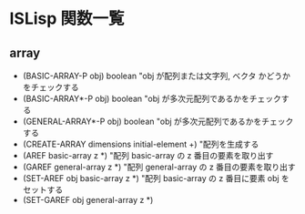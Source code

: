 # ISLisp 関数一覧

## array
- (BASIC-ARRAY-P obj) boolean "obj が配列または文字列, ベクタ かどうかをチェックする
- (BASIC-ARRAY*-P obj) boolean "obj が多次元配列であるかをチェックする
- (GENERAL-ARRAY*-P obj) boolean "obj が多次元配列であるかをチェックする
- (CREATE-ARRAY dimensions initial-element +) <basic-array> "配列を生成する
- (AREF basic-array z *) <object> "配列 basic-array の z 番目の要素を取り出す
- (GAREF general-array z *) <object> "配列 general-array の z 番目の要素を取り出す
- (SET-AREF obj basic-array z *) <object> "配列 basic-array の z 番目に要素 obj をセットする
- (SET-GAREF obj general-array z *) <object> "配列 general-array の z 番目に要素 obj をセットする
- (ARRAY-DIMENSIONS basic-array) <list> "配列 basic-array の次元をリストで返す

## char
((CHARACTERP obj) boolean "obj が文字であるかをチェックする")
((CHAR= char1 char2) boolean "char1 と char2 の文字が等しいかをチェックする")
((CHAR/= char1 char2) boolean "char1 と char2 の文字が等しくないかをチェックする")
((CHAR< char1 char2) boolean "char1 の文字コードが char2 よりも大きいかをチェックする")
((CHAR> char1 char2) boolean "char1 の文字コードが char2 よりも小さいかをチェックする")
((CHAR<= char1 char2) boolean "char1 の文字コードが char2 よりも大きいかまたは等しいかをチェックする")
((CHAR>= char1 char2) boolean "char1 の文字コードが char2 よりも小さいまたは等しいかをチェックする")

## cond
((error error-string obj *) <object> "エラーをシグナルする")
((cerror continue-string error-string obj *) <object> "継続可能なエラーをシグナルする")
((signal-condition condition continuable) <object> "コンディションを操作するためにシグナルする")
((ignore-errors form *) <object> "エラーが出ても無視する(特殊形式)")
((report-condition condition stream) <condition> "コンディション condition をストリーム stream にレポートする") 
((condition-continuable condition) <object> "継続可能かをチェックする")
((continue-condition condition value +) <object> "コンディションから継続する")
((with-handler handler form *) <object> "ハンドラを評価してフォームを実行する(特殊形式)")
((arithmetic-error-operation arithmetic-error) <function> "算術演算エラーのオペレータを返す")
((arithmetic-error-operands arithmetic-error) <list> "算術演算エラーのオペランドを返す")
((domain-error-object domain-error) <object>  "ドメインエラー domain-error で生成されたオブジェクトを返す")
((domain-error-expected-class domain-error) <class> "ドメインエラー domain-error で生成された望ましかったドメインを返す")
((parse-error-string parse-error) <string> "解析エラー parse-error で生成された文字列を返す")
((parse-error-expected-class parse-error) <class>  "解析エラー parse-error で生成された望ましいクラスを返す")
((simple-error-format-string simple-error) <string> "simple-error で生成された文字列を返す")
((simple-error-format-arguments simple-error) <list> "simple-error で生成された引数リストを返す")
((stream-error-stream stream-error) <stream> "ストリームエラー stream-error で生成されたストリームを返す")
((undefined-entity-name undefined-entity) <symbol> "未定義エンティティ undefined-entity で生成されたシンボルを返す")
((undefined-entity-namespace undefined-entity) <symbol> "未定義エンティティ undefined-entity で生成された名前空間を返す")

## control
((quote obj) <object> "obj の参照を返す(特殊形式)")
((setq var form) <object> "変数 var にフォーム form の評価結果を代入する(特殊形式)")
((setf place form) <object> "場所 place にフォーム form の評価結果を代入する(特殊形式)")
((let ((var form) *) body-form *) <object> "局所変数を定義し、その環境で実行する(特殊形式)")
((let* ((var form) *) body-form *) <object>  "letと同様であるが局所変数を順次束縛するところが異なる(特殊形式)")
((dynamic var) <object> "動的変数を宣言する(特殊形式)")
((setf (dynamic var) form) <object> "動的変数に値を代入する(特殊形式)")
((dynamic-let ((var form) *) body-form *) <object> "動的変数の一時的束縛をする(特殊形式)")
((if test-form then-form else-form+) <object> "条件の結果で分岐する(特殊形式)")
((cond (test form *) *) <object> "条件の結果で分岐する(特殊形式)")
((case keyform ((key *) form *) * (t form *)+) <object> "keyform の値によって多岐に分岐する(特殊形式)")
((case-using predform keyform ((key *) form *) * (t form *) +) <object> "case 文とほぼ同様であるが,述語関数 predform を比較に使う(特殊形式)")
((progn form*) <object> "順次実行を行なう(特殊形式)")
((while test-form body-form *) <null> "test-form が nil でない間 body-form を実行する(特殊形式)")
((for (iteration-spec *) (end-test result *) form *) <object> "iteration-spec で示された初期値とステッパを用い end-test が nil でない間繰り返し実行する(特殊形式)")
((block name form *) <object> "ブロックタグを付けて順次実行する(特殊形式)")
((return-from name result-form) transfers-control-and-data "name ブロックを抜ける(特殊形式)")
((catch tag-form form *) <object> "tag-form をキャッチし、form を実行する(特殊形式)")
((throw tag-form result-form) transfers-control-and-data "tag-form をスローする(特殊形式)")
((tagbody tagbody-tag * form *) <object> "tagbody-tagを付けて順次実行する(特殊形式)")
((go tagbody-tag) transfers-control "tag-bodyブロックに制御を移す(特殊形式)")
((unwind-protect form cleanup-form *) <object>  "formの評価を終了するときは必ず cleanup-form を実行する(特殊形式)")

## declare
((THE class-name form) <object> "form の実行結果のクラスを class-name と宣言する(特殊形式)")
((ASSURE class-name form) <object> "form の実行結果のクラスを class-name と主張する、異なる場合はエラーとなる(特殊形式)")
((CONVERT obj class-name) <object> "obj をクラス class-name に変換する(特殊形式)")

## files
((probe-file filename) boolean "filename のファイルが存在するかをチェックする")
((file-position stream) <integer> "stream の現在のファイル位置を返す")
((set-file-position stream z) <integer> " stream のファイル位置を z に設定する")
((file-length filename element-class) <integer> "filename のファイルを element-class のファイルとしてのサイズを返す")

## formeval
((functionp obj) boolean "obj が関数であるかをチェックする")
((function function-name) <function> "function-name を名前とする関数を返す(特殊形式)")
((lambda lambda-list form *) <function> "ラムダ式を生成する(特殊形式)")
((labels ((function-name lambda-list form *) *) body-forms *) <object>  "局所関数の束縛をする、順次束縛（再帰的定義が可能）である点が flet と異なる(特殊形式)")
((flet ((function-name lambda-list form *) *) body-forms *) <object>  "局所関数の束縛をする(特殊形式)")
((apply function obj * list) <object> "関数を適用する")
((funcall function obj *) <object> "関数を呼び出す")
((defconstant name form) <symbol> "定数を宣言する(特殊形式)")
((defglobal name form) <symbol> "広域変数を宣言する(特殊形式)")
((defdynamic name form) <symbol> "動的変数を宣言する(特殊形式)")
((defun function-name lambda-list form *) <symbol> "関数を定義する(特殊形式)")

## io
((read input-stream + eos-error-p + eos-value +) <object> "input-stream からS式として読む")
((read-char input-stream + eos-error-p + eos-value +) <object> "input-stream から1文字読む")
((preview-char input-stream + eos-error-p + eos-value +) <object>  "次に読み込む文字を返す（1文字先読み。ファイルポジションは変化しない）")
((read-line input-stream + eos-error-p + eos-value +) <object> "1行を文字列として読む")
((stream-ready-p input-stream) boolean "ストリームが読み込み可能になっているか")
((format output-stream format-string obj *) <null> "format-string に従って obj を出力する")
((format-char output-stream char) <null> "1文字出力する")
((format-float output-stream float) <null> "浮動小数点数として出力する")
((format-fresh-line output-stream) <null> "改行する")
((format-integer output-stream integer radix) <null> "整数として出力する")
((format-object output-stream obj escape-p) <null> "オブジェクトとして出力する")
((format-tab output-stream column) <null> "タブを出力する")
((read-byte input-stream eos-error-p + eos-value +) <integer> "バイトとして読む")
((write-byte z output-stream) <integer> "バイトとして書く")

## list
((CONSP obj) boolean "コンスかをチェックする")
((CONS obj1 obj2) <cons> "コンスを生成する")
((CAR cons) <object> "コンスの Car 部を取り出す")
((CDR cons) <object> "コンスの Cdr 部を取り出す")
((SET-CAR obj cons) <object> "コンスの Car 部にセットする")
((SET-CDR obj cons) <object> "コンスの Cdr 部にセットする")
((NULL obj) boolean "NULL かチェックする")
((LISTP obj) boolean "リストかチェックする")
((CREATE-LIST i initial-element +) <list> "長さ i 初期値 initial-element のリストを生成する")
((LIST obj *) <list> "obj を要素とするリストを生成する")
((REVERSE list) <list> "リストを逆順にする（元のリストは破壊しない）")
((NREVERSE list) <list> "リストを逆順にする（元のリストは破壊される）")
((APPEND list *) <list> "リストを連結する")
((MEMBER obj list) <list>  "リスト list に obj が含まれていれば、obj を先頭とする部分リストを返す")
((MAPCAR function list +) <list> "リスト list の要素に関数 function を実行し結果のリストを返す")
((MAPC function list +) <list>  "リスト list の要素に関数 function を実行し引数のリスト list を返す")
((MAPCAN function list +) <list>  "MAPCAR の操作を list を破壊して行なう")
((MAPLIST function list +) <list>  "リスト list の部分リストに関数 function を実行し、結果のリストを返す")
((MAPL function list +) <list>  "リスト list の部分リストに関数 function を実行し、引数リスト list を返す")
((MAPCON function list +) <list> "MAPLIST の操作を list を破壊して行なう")
((ASSOC obj association-list) <cons>  "連想リスト association-list に対して obj をキーとする値を返す")

## macro
((defmacro macro-name lambda-list form *) <symbol> "マクロを定義する(特殊形式)")

;;; misc
((IDENTITY obj) <object> "obj をそのまま返す")
((GET-UNIVERSAL-TIME) <integer> "ユニバーサルタイム（秒）を返す")
((GET-INTERNAL-RUN-TIME) <integer> "実行時間を返す")
((GET-INTERNAL-REAL-TIME) <integer> "経過時間を返す")
((internal-time-units-per-second) <integer> "1秒当たりのインターナルタイム単位を返す")

## number
((NUMBERP obj) boolean "obj が数型であるかをチェックする")
((PARSE-NUMBER string) <number> "文字列 string を解析して数型に変換する")
((= x1 x2) boolean "数値が等しいかをチェックする")
((/= x1 x2) boolean "数値が等しくないかをチェックする")
((>= x1 x2) boolean "数値 x1 が x2 以上であるかをチェックする")
((<= x1 x2) boolean "数値 x1 が x2 以下であるかをチェックする")
((> x1 x2) boolean "数値 x1 が x2 より大きいかをチェックする")
((< x1 x2) boolean "数値 x1 が x2 より小さいかをチェックする")
((+ x *) <number> "数値を加算する")
((* x *) <number> "数値を乗算する")
((- x y *) <number> "数値を減算する")
((QUOTIENT dividend divisor +) <number> "数値を除算する")
((RECIPROCAL x) <number> "数値を逆数にする")
((MAX x y *) <number> "数値の最大値を返す")
((MIN x y *) <number> "数値の最小値を返す")
((ABS x) <number> "数値の絶対値を返す")
((EXP x) <number> "数値の指数関数の値を返す")
((LOG x) <number> "数値の自然対数の値を返す")
((EXPT x1 x2) <number> "数値をべき乗する")
((SQRT x) <number> "数値の平方根を返す")
((SIN x) <number> "数値の sin 関数の値を返す")
((COS x) <number> "数値の cos 関数の値を返す")
((TAN x) <number> "数値の tan 関数の値を返す")
((ATAN x) <number> "数値の atan 関数の値を返す")
((ATAN2 x1 x2) <number> "数値の atan2 関数の値を返す")
((SINH x) <number> "数値の sinh 関数の値を返す")
((COSH x) <number> "数値の cosh 関数の値を返す")
((TANH x) <number> "数値の tanh 関数の値を返す")
((ATANH x) <number> "数値の atanh 関数の値を返す")
((FLOATP obj) boolean "obj が浮動小数点数であるかをチェックする")
((FLOAT x) <float> "数型 x を浮動小数点数に変換する")
((FLOOR x) <integer> "切り下げを行なう")
((CEILING x) <integer> "切り上げを行なう")
((TRUNCATE x) <integer> "0方向に丸める")
((ROUND x) <integer> "四捨五入を行なう")
((INTEGERP obj) boolean "obj が整数であるかをチェックする")
((DIV z1 z2) <integer> "数値を整数除算する")
((MOD z1 z2) <integer> "数値を剰余計算する")
((GCD z1 z2) <integer> "最大公約数を返す")
((LCM z1 z2) <integer> "最小公倍数を返す")
((ISQRT z) <integer> "整数平方根を返す")

## object
((defclass class-name (sc-name *) (slot-spec *) class-opt *) <symbol>  "クラス定義を行なう(特殊形式)")
((generic-function-p obj) boolean "obj が包括関数であるかをチェックする")
((defgeneric func-spec lambda-list option * method-desc *) <symbol>  "包括関数を定義する(特殊形式)")
((defmethod func-spec method-qualifier * parameter-profile form *) <symbol> "メソッド関数を定義する(特殊形式)")
((call-next-method) <object> "クラス優先順位の次のクラスのメソッドを呼び出す(特殊形式)")
((next-method-p) boolean "次のメソッドが存在するかをチェックする(特殊形式)")
((create class initarg * initval *) <object> "インスタンスオブジェクトを生成する(包括関数)")
((initialize-object instance initialization-list) <object> "オブジェクトの初期化を行なう")
((class-of obj) <class> "クラスを返す")
((instancep obj class) boolean "インスタンスオブジェクトであるかをチェックする")
((subclassp class1 class2) boolean "サブクラスであるかをチェックする")
((class class-name) <class> "名前 class-name のクラスを返す(特殊形式)")

## pred
((EQ obj1 obj2) boolean "obj1 と obj2 が eq であるかをチェックする")
((EQL obj1 obj2) boolean "obj1 と obj2 が eql であるかをチェックする")
((EQUAL obj1 obj2) boolean "obj1 と obj2 が equal であるかをチェックする")
((NOT obj) boolean "obj の否定を返す")
((AND form *) <object> "form の AND をする(特殊形式)")
((OR form *) <object> "form の OR をする(特殊形式)")

## seq
((LENGTH sequence) <integer> "列 sequence の長さを返す")
((ELT sequence z) <object> "列 sequence の z 番目の要素を返す")
((SET-ELT obj sequence z) <object> "列 sequence の z 番目に obj をセットする")
((SUBSEQ sequence z1 z2) sequence "列 sequence の z1 番目から z2 番目の部分列を取り出す")
((MAP-INTO destination function seq *) sequence  "列 sequence の要素に関数 function を適用して、その結果を列 destination に格納する")

## stream
((streamp obj) boolean "obj がストリームであるかをチェックする")
((open-stream-p obj) boolean "obj がオープンされたストリームであるかをチェックする")
((input-stream-p obj) boolean "obj が入力ストリームであるかをチェックする")
((output-stream-p obj) boolean "obj が出力ストリームであるかをチェックする")
((standard-input) <stream> "標準入力を返す")
((standard-output) <stream> "標準出力を返す")
((error-output) <stream> "エラー出力を返す")
((with-standard-input stream-form form *) <object>  "標準入力を stream-form の実行結果にして form を実行する(特殊形式)")
((with-standard-output stream-form form *) <object> "標準出力を stream-form の実行結果にして form を実行する(特殊形式)")
((with-error-output stream-form form *) <object>  "エラー出力を stream-form の実行結果にして form を実行する(特殊形式)")
((open-input-file filename element-class +) <stream> "ファイル名 filename のファイルを入力ストリームとしてオープンする")
((open-output-file filename element-class +) <stream> "ファイル名 filename のファイルを出力ストリームとしてオープンする")
((open-io-file filename element-class +) <stream> "ファイル名 filename のファイルを入出力ストリームとしてオープンする")
((with-open-input-file (name file element-class +) form *) <object> "ファイル名 file のファイルを入力ストリームとしてオープンして form を実行し、実行後クローズする（特殊形式）")
((with-open-output-file (name file element-class +) form *) <object> "ファイル名 file のファイルを出力ストリームとしてオープンして form を実行し、実行後クローズする（特殊形式）")
((with-open-io-file (name file element-class +) form *) <object> "ファイル名 file のファイルを入出力ストリームとしてオープンして form を実行し、実行後クローズする（特殊形式）")
((close stream) implementation-defined "ストリームをクローズする")
((create-string-input-stream string) <stream> "入力の文字列ストリームを生成する")
((create-string-output-stream) <stream> "出力の文字列ストリームを生成する")
((get-output-stream-string stream) <string> "出力ストリームに出力された文字列を返す")

## string
((STRINGP obj) boolean "obj が文字列であるかをチェックする")
((CREATE-STRING i initial-element+) <string> "長さ i 初期値 initial-element の文字列を生成する")
((STRING= string1 string2) quasi-boolean "文字列が等しいかをチェックする")
((STRING/= string1 string2) quasi-boolean "文字列が等しくないかをチェックする")
((STRING< string1 string2) quasi-boolean "文字列 sting1 が string2 よりも小さいかをチェックする")
((STRING> string1 string2) quasi-boolean "文字列 sting1 が string2 よりも大きいかをチェックする")
((STRING>= string1 string2) quasi-boolean "文字列 sting1 が string2 以下かをチェックする")
((STRING<= string1 string2) quasi-boolean "文字列 sting1 が string2 以上かをチェックする")
((CHAR-INDEX character string start-position +) <object> "文字列 string 中に文字 character が現れる位置を返す")
((STRING-INDEX substring string start-position +) <object> "文字列 string に部分文字列 substring が現れる位置を返す")
((STRING-APPEND string *) <string> "文字列を連結する")

## symbol
((SYMBOLP obj) boolean "シンボルかチェックする")
((PROPERTY symbol property-name obj +) <object> "シンボルのプロパティを取り出す")
((SET-PROPERTY obj symbol property-name) <object> "シンボルにプロパティをセットする")
((REMOVE-PROPERTY symbol property-name) <object> "シンボルからプロパティを削除する")
((GENSYM) <symbol> "名前なしシンボルを生成する")

## vector
((BASIC-VECTOR-P obj) boolean "BASIC ベクタかチェックする")
((GENERAL-VECTOR-P obj) boolean "GENERIC VECTORかチェックする")
((CREATE-VECTOR i initial-element +) <general-vector>  "要素数 i 初期値 initial-element のベクタを生成する")
((VECTOR obj *) <general-vector> "obj ... を要素とするベクタを生成する")

## extension of Easy-ISLisp
((load file) T "ファイル file をロードする（拡張）" )
((time form) <object> "フォーム form を実行し経過時間を表示する（特殊形式）（拡張）")
;((room) <null> "現在のメモリ使用状況を表示する（拡張）")
((eval form) <object> "フォーム form を評価する（拡張）")
;((list* obj *) <list>  "関数 list とほぼ同じであるが最後の引数を最後のコンスの CDR 部に格納する（拡張）")
;((append* obj *) <list>  "関数 append とほぼ同じであるが最後の引数を最後のコンスの CDR 部に格納する（拡張）")
;((nth n list) <object> "list の n 番目の要素を返す（拡張）") 
;((compile fun) boolean "関数 fun をコンパイルする(拡張)")
((compile-file file) boolean "ファイル file をコンパイルする(拡張)")
;((compile-files dst-fname src-fname *) boolean  "src-fname の複数のファイルを dst-fname のファイルにコンパイルする(拡張)")
;((descibe obj) idef "obj の内容を表示する（拡張）")
((gbc) <null> "gc を強制的に実行する (拡張)")
;((write object stream +) <null> "object を stream に表示する(拡張)")
((quit) transfers-control "ISLisp処理系を終了する(拡張)")

